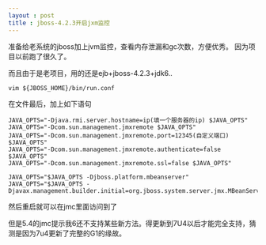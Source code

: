 ```yaml
---
layout : post
title : jboss-4.2.3开启jxm监控
---
```



准备给老系统的jboss加上jvm监控，查看内存泄漏和gc次数，方便优秀。
因为项目以前跑了很久了。

而且由于是老项目，用的还是ejb+jboss-4.2.3+jdk6..

```
vim ${JBOSS_HOME}/bin/run.conf
```

在文件最后，加上如下语句

```
JAVA_OPTS="-Djava.rmi.server.hostname=ip(填一个服务器的ip) $JAVA_OPTS"
JAVA_OPTS="-Dcom.sun.management.jmxremote $JAVA_OPTS"
JAVA_OPTS="-Dcom.sun.management.jmxremote.port=12345(自定义端口) $JAVA_OPTS"
JAVA_OPTS="-Dcom.sun.management.jmxremote.authenticate=false $JAVA_OPTS"
JAVA_OPTS="-Dcom.sun.management.jmxremote.ssl=false $JAVA_OPTS"

JAVA_OPTS="$JAVA_OPTS -Djboss.platform.mbeanserver"
JAVA_OPTS="$JAVA_OPTS -Djavax.management.builder.initial=org.jboss.system.server.jmx.MBeanServerBuilderImpl"
```

然后重启就可以在jmc里面访问到了

但是5.4的jmc提示我6还不支持某些新方法。得更新到7U4以后才能完全支持，猜测是因为7u4更新了完整的G1的缘故。